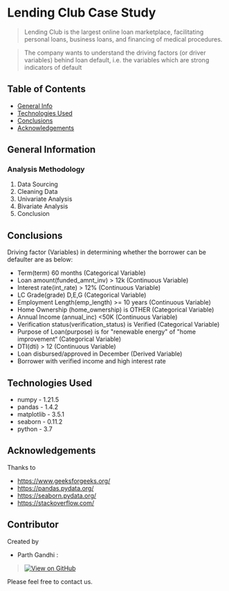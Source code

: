 # Lending Club Case Study
> Lending Club is the largest online loan marketplace, facilitating personal loans, business loans, and financing of medical procedures.

> The company wants to understand the driving factors (or driver variables) behind loan default, i.e. the variables which are strong indicators of default



## Table of Contents
* [General Info](#general-information)
* [Technologies Used](#technologies-used)
* [Conclusions](#conclusions)
* [Acknowledgements](#acknowledgements)

<!-- You can include any other section that is pertinent to your problem -->

## General Information
### Analysis Methodology
1. Data Sourcing
2. Cleaning Data
3. Univariate Analysis
4. Bivariate Analysis
5. Conclusion

<!-- You don't have to answer all the questions - just the ones relevant to your project. -->

## Conclusions
Driving factor (Variables) in determining whether the borrower can be defaulter are as below:
- Term(term) 60 months  (Categorical Variable)
- Loan amount(funded_amnt_inv) > 12k (Continuous Variable)
- Interest rate(int_rate) > 12% (Continuous Variable)
- LC Grade(grade) D,E,G (Categorical Variable)
- Employment Length(emp_length) >= 10 years (Continuous Variable)
- Home Ownership (home_ownership) is OTHER (Categorical Variable)
- Annual Income (annual_inc) <50K (Continuous Variable)
- Verification status(verification_status) is Verified (Categorical Variable)
- Purpose of Loan(purpose) is for "renewable energy" of "home improvement“ (Categorical Variable)
- DTI(dti) > 12 (Continuous Variable)
- Loan disbursed/approved in December (Derived Variable)
- Borrower with verified income and high interest rate


<!-- You don't have to answer all the questions - just the ones relevant to your project. -->


## Technologies Used
- numpy - 1.21.5
- pandas - 1.4.2
- matplotlib - 3.5.1
- seaborn - 0.11.2
- python - 3.7

<!-- As the libraries versions keep on changing, it is recommended to mention the version of library used in this project -->

## Acknowledgements
Thanks to
- https://www.geeksforgeeks.org/
- https://pandas.pydata.org/
- https://seaborn.pydata.org/
- https://stackoverflow.com/


## Contributor
Created by 
- Parth Gandhi : 
> [![View on GitHub](https://img.shields.io/badge/GitHub-View_on_GitHub-blue?logo=GitHub)](https://github.com/Parth6288) 


Please feel free to contact us.

<!-- Optional -->
<!-- ## License -->
<!-- This project is open source and available under the [... License](). -->

<!-- You don't have to include all sections - just the one's relevant to your project -->
